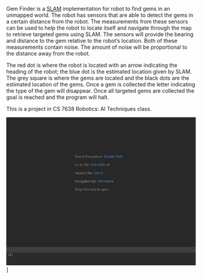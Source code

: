 Gem Finder is a [SLAM](https://en.wikipedia.org/wiki/Simultaneous_localization_and_mapping) implementation for robot to find gems in an unmapped world. The robot has sensors that are able to detect the gems in a certain distance from the robot. The measurements from these sensors can be used to help the robot to locate itself and navigate through the map to retrieve targeted gems using SLAM. The sensors will provide the bearing and distance to the gem relative to the robot’s location. Both of these measurements contain noise. The amount of noise will be proportional to the distance away from the robot.

The red dot is where the robot is located with an arrow indicating the heading of the robot; the blue dot is the estimated location given by SLAM. The grey square is where the gems are located and the black dots are the estimated location of the gems. Once a gem is collected the letter indicating the type of the gem will disappear. Once all targeted gems are collected the goal is reached and the program will halt.

This is a project in CS 7638 Robotics: AI Techniques class.

![SLAM Gem Finder](/GemFinder/slam_gem_finder.gif "SLAM Gem Finder")]
